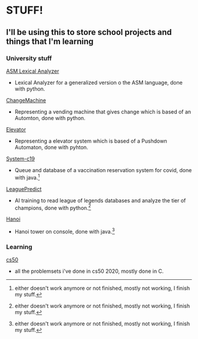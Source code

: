 # STUFF!
## I'll be using this to store school projects and things that I'm learning

### University stuff

[ASM Lexical Analyzer](https://github.com/UnsignedV0id/Stuff/tree/master/ASM%20Lexical%20Analyzer)
- Lexical Analyzer for a generalized version o the ASM language, done with python.

[ChangeMachine](https://github.com/UnsignedV0id/Stuff/tree/master/ChangeMachine)
- Representing a vending machine that gives change which is based of an Automton, done with python.

[Elevator](https://github.com/UnsignedV0id/Stuff/tree/master/Elevator)
- Representing a elevator system which is based of a Pushdown Automaton, done with pyhton.

[System-c19](https://github.com/UnsignedV0id/Stuff/tree/master/System-c19)
- Queue and database of a vaccination reservation system for covid, done with java.[^deprecated]

[LeaguePredict](https://github.com/UnsignedV0id/Stuff/tree/master/LeaguePredict)
- AI training to read league of legends databases and analyze the tier of champions, done with python.[^deprecated]

[Hanoi](https://github.com/UnsignedV0id/Stuff/tree/master/Hanoi)
- Hanoi tower on console, done with java.[^deprecated]

### Learning

[cs50](https://github.com/UnsignedV0id/Stuff/tree/master/cs50)
- all the problemsets i've done in cs50 2020, mostly done in C.

[^deprecated]:
    either doesn't work anymore or not finished, mostly not working, I finish my stuff.

